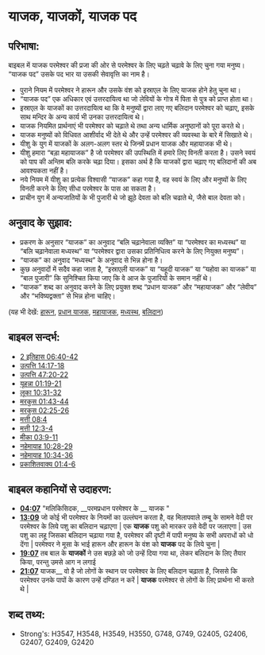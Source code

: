 # याजक, याजकों, याजक पद #

## परिभाषा: ##

बाइबल में याजक परमेश्वर की प्रजा की ओर से परमेश्वर के लिए चढ़ते चढ़ावे के लिए चुना गया मनुष्य। “याजक पद” उसके पद भार या उसकी सेवावृत्ति का नाम है।

* पुराने नियम में परमेश्वर ने हारून और उसके वंश को इस्राएल के लिए याजक होने हेतु चुना था।
* “याजक पद” एक अधिकार एवं उत्तरदायित्व था जो लेवियों के गोत्र में पिता से पुत्र को प्राप्त होता था।
* इस्राएल के याजकों का उत्तरदायित्व था कि वे मनुष्यों द्वारा लाए गए बलिदान परमेश्वर को चढ़ाए, इसके साथ मन्दिर के अन्य कार्य भी उनका उत्तरदायित्व थे।
* याजक नियमित प्रार्थनाएं भी परमेश्वर को चढ़ाते थे तथा अन्य धार्मिक अनुष्ठानों को पूरा करते थे।
* याजक मनुष्यों को विधिवत आशीर्वाद भी देते थे और उन्हें परमेश्वर की व्यवस्था के बारे में सिखाते थे।
* यीशु के युग में याजकों के अलग-अलग स्तर थे जिनमें प्रधान याजक और महायाजक भी थे।
* यीशु हमारा “बड़ा महायाजक” है जो परमेश्वर की उपस्थिति में हमारे लिए विनती करता है।  उसने स्वयं को पाप की अन्तिम बलि करके चढ़ा दिया। इसका अर्थ है कि याजकों द्वारा चढ़ाए गए बलिदानों की अब आवश्यकता नहीं है।
* नये नियम में यीशु का प्रत्येक विश्वासी “याजक” कहा गया है, वह स्वयं के लिए और मनुष्यों के लिए विनती करने के लिए सीधा परमेश्वर के पास आ सकता है।
* प्राचीन युग में अन्यजातियों के भी पुजारी थे जो झूठे देवता को बलि चढाते थे, जैसे बाल देवता को।

## अनुवाद के सुझाव: ##

* प्रकरण के अनुसार “याजक” का अनुवाद “बलि चढ़ानेवाला व्यक्ति” या “परमेश्वर का मध्यस्थ” या “बलि चढ़ानेवाला मध्यस्थ” या “परमेश्वर द्वारा उसका प्रतिनिधित्व करने के लिए नियुक्त मनुष्य”।
* “याजक” का अनुवाद “मध्यस्थ” के अनुवाद से भिन्न होना है।
* कुछ अनुवादों में सदैव कहा जाता है, “इस्राएली याजक” या “यहूदी याजक” या “यहोवा का याजक” या “बाल पुजारी” कि सुनिश्चित किया जाए कि वे आज के पुजारियों के समान नहीं थे।
* “याजक” शब्द का अनुवाद करने के लिए प्रयुक्त शब्द “प्रधान याजक” और “महायाजक” और “लेवीय” और “भविष्यद्वक्ता” से भिन्न होना चाहिए।

(यह भी देखें: [हारून](../names/aaron.md), [प्रधान याजक](../other/chiefpriests.md), [महायाजक](../kt/highpriest.md), [मध्यस्थ](../other/mediator.md), [बलिदान](../other/sacrifice.md))

## बाइबल सन्दर्भ: ##

* [2 इतिहास 06:40-42](rc://hi/tn/help/2ch/06/40)
* [उत्पत्ति 14:17-18](rc://hi/tn/help/gen/14/17)
* [उत्पत्ति 47:20-22](rc://hi/tn/help/gen/47/20)
* [यूहन्ना 01:19-21](rc://hi/tn/help/jhn/01/19)
* [लूका 10:31-32](rc://hi/tn/help/luk/10/31)
* [मरकुस 01:43-44](rc://hi/tn/help/mrk/01/43)
* [मरकुस 02:25-26](rc://hi/tn/help/mrk/02/25)
* [मत्ती 08:4](rc://hi/tn/help/mat/08/04)
* [मत्ती 12:3-4](rc://hi/tn/help/mat/12/03)
* [मीका 03:9-11](rc://hi/tn/help/mic/03/09)
* [नहेमायाह 10:28-29](rc://hi/tn/help/neh/10/28)
* [नहेमायाह 10:34-36](rc://hi/tn/help/neh/10/34)
* [प्रकाशितवाक्य  01:4-6](rc://hi/tn/help/rev/01/04)

## बाइबल कहानियों से उदाहरण: ##

* __[04:07](rc://hi/tn/help/obs/04/07)__ "मलिकिसिदक, __परमप्रधान परमेश्वर के __ याजक "
* __[13:09](rc://hi/tn/help/obs/13/09)__ जो कोई भी परमेश्वर के नियमों का उल्लंघन करता है, वह मिलापवाले तम्बू के सामने वेदी पर परमेश्वर के लिये पशु का बलिदान चढ़ाएगा | एक __याजक__ पशु को मारकर उसे वेदी पर जलाएगा | उस पशु का लहू जिसका बलिदान चढ़ाया गया है, परमेश्वर की दृष्टी में पापी मनुष्य के सभी अपराधों को धो देंगा | परमेश्वर ने मूसा के भाई हारून और हारून के वंश को __याजक__ पद के लिये चुना |
* __[19:07](rc://hi/tn/help/obs/19/07)__ तब बाल के __याजकों__ ने उस बछड़े को जो उन्हें दिया गया था, लेकर बलिदान के लिए तैयार किया, परन्तु उमसे आग न लगाई 
* __[21:07](rc://hi/tn/help/obs/21/07)__ याजक__ वो है जो लोगों के स्थान पर परमेश्वर के लिए बलिदान चढ़ाता है, जिससे कि परमेश्वर उनके पापों के कारण उन्हें दण्डित न करें | __याजक__ परमेश्वर से लोगों के लिए प्रार्थना भी करते थे |


## शब्द तथ्य: ##

* Strong's: H3547, H3548, H3549, H3550, G748, G749, G2405, G2406, G2407, G2409, G2420
